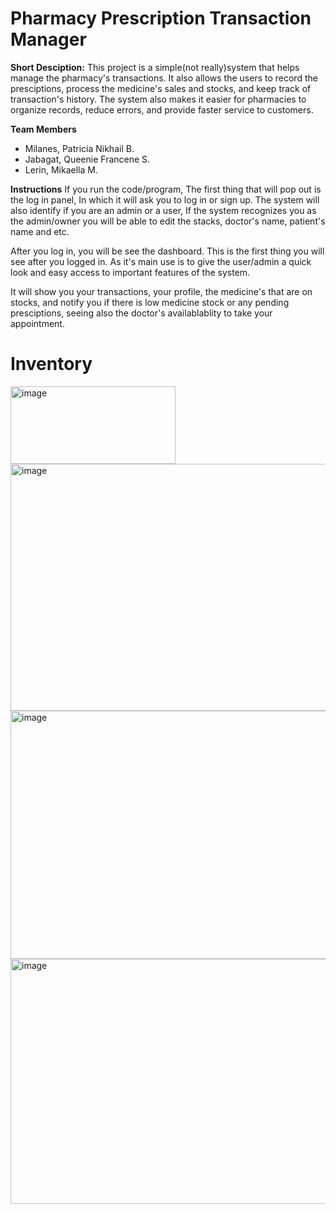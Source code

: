 # Pharmacy Prescription Transaction Manager



**Short Desciption:** This project is a simple(not really)system that helps manage the pharmacy's transactions. It also allows the users to record the presciptions, process the medicine's sales and stocks, and keep track of transaction's history. The system also makes it easier for pharmacies to organize records, reduce errors, and provide faster service to customers.

**Team Members**
- Milanes, Patricia Nikhail B. 
- Jabagat, Queenie Francene S. 
- Lerin, Mikaella M.

**Instructions**
If you run the code/program, The first thing that will pop out is the log in panel, In which it will ask you to log in or sign up. The system will also identify if you are an admin or a user, If the system recognizes you as the admin/owner you will be able to edit the stacks, doctor's name, patient's name and etc.

After you log in, you will be see the dashboard. This is the first thing you will see after you logged in. As it's main use is to give the user/admin a quick look and easy access to important features of the system.

It will show you your transactions, your profile, the medicine's that are on stocks, and notify you if there is low medicine stock or any pending presciptions, seeing also the doctor's availablablity to take your appointment.





# Inventory
<img width="264" height="124" alt="image" src="https://github.com/user-attachments/assets/7f0e5141-97af-4275-8294-bb785b83b1ff" />

<img width="583" height="395" alt="image" src="https://github.com/user-attachments/assets/478f7dc9-87ff-4498-8e77-bf2683b4f44a" />

<img width="586" height="397" alt="image" src="https://github.com/user-attachments/assets/02b16ed8-a35a-4f11-9017-898b15a03aae" />

<img width="583" height="392" alt="image" src="https://github.com/user-attachments/assets/3dc8bbcd-5f20-4a3c-b40e-a1bbf2f52905" />

